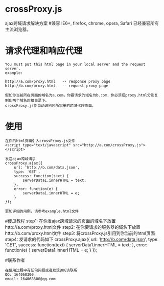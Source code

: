 crossProxy.js
=============

ajax跨域请求解决方案
#兼容
	IE6+, firefox, chrome, opera, Safari
	已经兼容所有主流浏览器。

# 请求代理和响应代理

	You must put this html page in your local server and the request server.
	example:

	http://a.com/proxy.html   -- response proxy page
	http://b.com/proxy.html	  -- request proxy page

	假如你当前所在页面的域名为a.com，你要请求的域名为b.com，你必须把proxy.html分别复制到两个域名的根目录下。
	crossProxy.js能自动识别它所需要的跨域代理页面。

# 使用

	在你的html页面引入crossProxy.js文件
	<script type="text/javascript" src="http://a.com/crossProxy.js"></script>
	
	发送ajax跨域请求
	crossProxy.ajax({
		url: 'http://b.com/data.json',
		type: 'GET',
		success: function(text) {
			serverData1.innerHTML = text;
		},
		error: function(e) {
			serverData1.innerHTML = e;
		}
	});
	
	更加详细的用例，请参考example.html文件
	
#傻瓜教程
	step1: 在你发ajax跨域请求的页面的域名下放置http://a.com/proxy.html文件
	step2: 在你要请求的服务器的域名下放置http://b.com/proxy.html文件
	step3: 将crossProxy.js引用到你当前的html页面
		<script type="text/javascript" src="http://cdn.yourdomain.com/js/crossProxy.js"></script>
	step4: 发请求的代码如下
		crossProxy.ajax({
			url: 'http://b.com/data.json',
			type: 'GET',
			success: function(text) {
				serverData1.innerHTML = text;
			},
			error: function(e) {
				serverData1.innerHTML = e;
			}
		});

#联系作者

	在使用过程中有任何问题或者发现BUG请联系
	QQ: 164068300
	email: 164068300@qq.com
	
	
